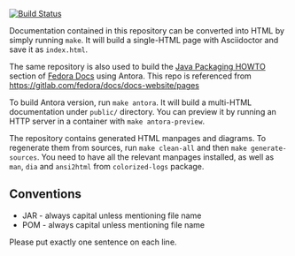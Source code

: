 [![Build Status](https://travis-ci.org/fedora-java/howto.svg?branch=master)](https://travis-ci.org/fedora-java/howto)


Documentation contained in this repository can be converted into HTML by simply running `make`.
It will build a single-HTML page with Asciidoctor and save it as `index.html`.

The same repository is also used to build the [Java Packaging HOWTO](https://docs.fedoraproject.org/en-US/java-packaging-howto/) section of [Fedora Docs](https://docs.fedoraproject.org/) using Antora.
This repo is referenced from https://gitlab.com/fedora/docs/docs-website/pages

To build Antora version, run `make antora`.
It will build a multi-HTML documentation under `public/` directory.
You can preview it by running an HTTP server in a container with `make antora-preview`.

The repository contains generated HTML manpages and diagrams.
To regenerate them from sources, run `make clean-all` and then `make generate-sources`.
You need to have all the relevant manpages installed, as well as `man`, `dia` and `ansi2html` from `colorized-logs` package.

Conventions
-----------

- JAR - always capital unless mentioning file name
- POM - always capital unless mentioning file name

Please put exactly one sentence on each line.
